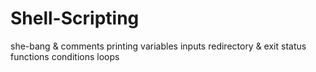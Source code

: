 # Shell-Scripting
she-bang & comments
printing
variables
inputs
redirectory & exit status
functions
conditions
loops